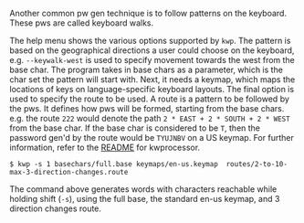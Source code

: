 Another common pw gen technique is to follow patterns on the keyboard. These pws are called keyboard walks.

The help menu shows the various options supported by `kwp`. The pattern is based on the geographical directions a user could choose on the keyboard, e.g. `--keywalk-west` is used to specify movement towards the west from the base char.
The program takes in base chars as a parameter, which is the char set the pattern will start with. Next, it needs a keymap, which maps the locations of keys on language-specific keyboard layouts. The final option is used to specify the route to be used. A route is a pattern to be followed by the pws. It defines how pws will be formed, starting from the base chars. e.g. the route `222` would denote the path `2 * EAST + 2 * SOUTH + 2 * WEST` from the base char. If the base char is considered to be `T`, then the password gen'd by the route would be `TYUJNBV` on a US keymap. For further information, refer to the [README](https://github.com/hashcat/kwprocessor#routes) for kwprocessor.
```example
$ kwp -s 1 basechars/full.base keymaps/en-us.keymap  routes/2-to-10-max-3-direction-changes.route
```
The command above generates words with characters reachable while holding shift (`-s`), using the full base, the standard en-us keymap, and 3 direction changes route.